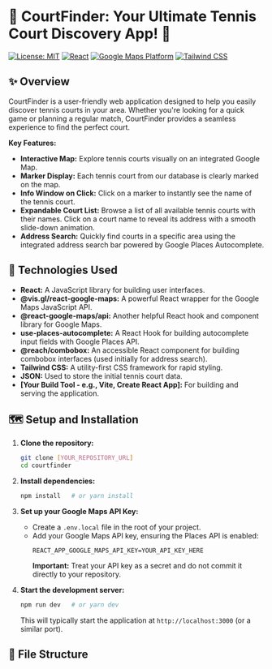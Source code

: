 # 🎾 CourtFinder: Your Ultimate Tennis Court Discovery App! 🎾

[![License: MIT](https://img.shields.io/badge/License-MIT-yellow.svg)](https://opensource.org/licenses/MIT)
[![React](https://img.shields.io/badge/React-v18-blue.svg)](https://react.dev/)
[![Google Maps Platform](https://img.shields.io/badge/Google%20Maps%20Platform-Powered-lightgrey.svg)](https://cloud.google.com/maps-platform/)
[![Tailwind CSS](https://img.shields.io/badge/Tailwind_CSS-v3-blue.svg?style=flat-square&logo=tailwindcss)](https://tailwindcss.com/)

## ✨ Overview

CourtFinder is a user-friendly web application designed to help you easily discover tennis courts in your area. Whether you're looking for a quick game or planning a regular match, CourtFinder provides a seamless experience to find the perfect court.

**Key Features:**

- **Interactive Map:** Explore tennis courts visually on an integrated Google Map.
- **Marker Display:** Each tennis court from our database is clearly marked on the map.
- **Info Window on Click:** Click on a marker to instantly see the name of the tennis court.
- **Expandable Court List:** Browse a list of all available tennis courts with their names. Click on a court name to reveal its address with a smooth slide-down animation.
- **Address Search:** Quickly find courts in a specific area using the integrated address search bar powered by Google Places Autocomplete.

## 🚀 Technologies Used

- **React:** A JavaScript library for building user interfaces.
- **@vis.gl/react-google-maps:** A powerful React wrapper for the Google Maps JavaScript API.
- **@react-google-maps/api:** Another helpful React hook and component library for Google Maps.
- **use-places-autocomplete:** A React Hook for building autocomplete input fields with Google Places API.
- **@reach/combobox:** An accessible React component for building combobox interfaces (used initially for address search).
- **Tailwind CSS:** A utility-first CSS framework for rapid styling.
- **JSON:** Used to store the initial tennis court data.
- **[Your Build Tool - e.g., Vite, Create React App]:** For building and serving the application.

## 🗺️ Setup and Installation

1.  **Clone the repository:**

    ```bash
    git clone [YOUR_REPOSITORY_URL]
    cd courtfinder
    ```

2.  **Install dependencies:**

    ```bash
    npm install   # or yarn install
    ```

3.  **Set up your Google Maps API Key:**

    - Create a `.env.local` file in the root of your project.
    - Add your Google Maps API key, ensuring the Places API is enabled:
      ```env
      REACT_APP_GOOGLE_MAPS_API_KEY=YOUR_API_KEY_HERE
      ```
      **Important:** Treat your API key as a secret and do not commit it directly to your repository.

4.  **Start the development server:**
    ```bash
    npm run dev   # or yarn dev
    ```
    This will typically start the application at `http://localhost:3000` (or a similar port).

## 📂 File Structure
